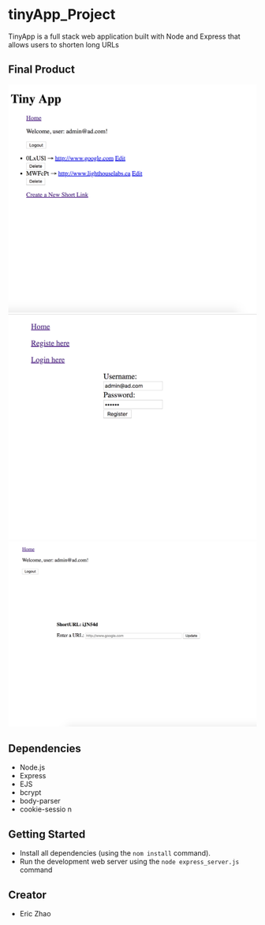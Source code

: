 # tinyApp_Project

TinyApp is a full stack web application built with Node and Express that allows users to shorten long URLs

## Final Product

![Main Page](./docs/urls-page.png)
![Register Page](./docs/urls-register.png)
![Shorten a new URL](./docs/urls-editURL.png)

## Dependencies

- Node.js
- Express
- EJS
- bcrypt
- body-parser
- cookie-sessio n

## Getting Started

- Install all dependencies (using the `nom install` command).
- Run the development web server using the `node express_server.js` command

## Creator

- Eric Zhao
